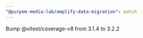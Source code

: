 ```yaml
---
"@purpom-media-lab/amplify-data-migration": patch
---
```


Bump @vitest/coverage-v8 from 3.1.4 to 3.2.2
